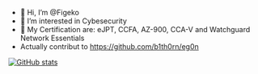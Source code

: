 - 👋 Hi, I’m @Figeko
- 👀 I’m interested in Cybesecurity
- 🌱 My Certification are: eJPT, CCFA, AZ-900, CCA-V and Watchguard Network Essentials
- Actually contribut to https://github.com/b1th0rn/eg0n

[![GitHub stats](https://github-readme-stats.vercel.app/api?username=Figeko)](https://github.com/figeko/github-readme-stats)

<!---
Figeko/Figeko is a ✨ special ✨ repository because its `README.md` (this file) appears on your GitHub profile.
You can click the Preview link to take a look at your changes.
--->
